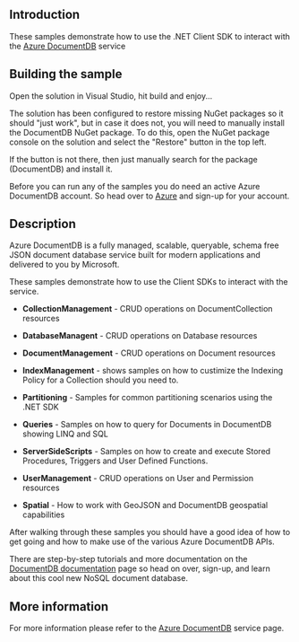 ## <a id="Introduction"></a>Introduction ##
These samples demonstrate how to use the .NET Client SDK to interact with the [Azure DocumentDB](http://azure.microsoft.com/services/documentdb)  service

## <a id="Building"></a>Building the sample ##

Open the solution in Visual Studio, hit build and enjoy...

The solution has been configured to restore missing NuGet packages so it should "just work", but in case it does not, you will need to manually install the DocumentDB NuGet package. To do this, open the NuGet package console on the solution and select the "Restore" button in the top left.

If the button is not there, then just manually search for the package (DocumentDB) and install it.

Before you can run any of the samples you do need an active Azure DocumentDB account. 
So head over to [Azure](http://portal.azure.com) and sign-up for your account.

## <a id="Description"></a>Description ##

Azure DocumentDB is a fully managed, scalable, queryable, schema free JSON document database service built for modern applications and delivered to you by Microsoft.

These samples demonstrate how to use the Client SDKs to interact with the service.

- **CollectionManagement** - CRUD operations on DocumentCollection resources

- **DatabaseManagent** - CRUD operations on Database resources

- **DocumentManagement** - CRUD operations on Document resources

- **IndexManagement** - shows samples on how to custimize the Indexing Policy for a Collection should you need to.

- **Partitioning** - Samples for common partitioning scenarios using the .NET SDK 

- **Queries** - Samples on how to query for Documents in DocumentDB showing LINQ and SQL

- **ServerSideScripts** - Samples on how to create and execute Stored Procedures, Triggers and User Defined Functions.

- **UserManagement** - CRUD operations on User and Permission resources

- **Spatial** - How to work with GeoJSON and DocumentDB geospatial capabilities

After walking through these samples you should have a good idea of how to get going and how to make use of the various Azure DocumentDB APIs. 

There are step-by-step tutorials and more documentation on the [DocumentDB documentation](http://azure.microsoft.com/en-us/documentation/services/documentdb/) page so head on over, sign-up, and learn about this cool new NoSQL document database.

 
## <a id="More"></a>More information ##

For more information please refer to the [Azure DocumentDB](http://azure.microsoft.com/services/documentdb) service page.
